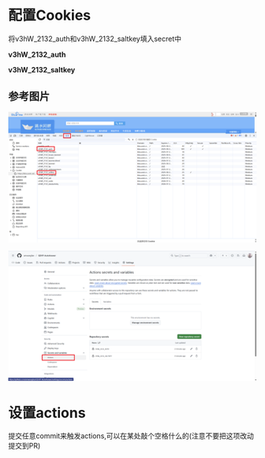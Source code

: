 # 配置Cookies

将v3hW_2132_auth和v3hW_2132_saltkey填入secret中

**v3hW_2132_auth**

**v3hW_2132_saltkey**

## 参考图片
![Cookies Screenshot](pic/QSHP.png)

![Secret](pic/secret.png)

# 设置actions
提交任意commit来触发actions,可以在某处敲个空格什么的(注意不要把这项改动提交到PR)
